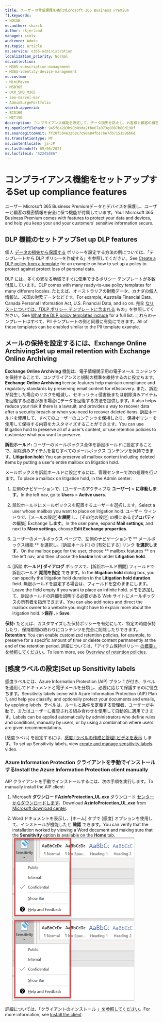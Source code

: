 ```yaml
---
title: ユーザーの脅威保護を強化Microsoft 365 Business Premium
f1.keywords:
- NOCSH
ms.author: sharik
author: skjerland
manager: scotv
audience: Admin
ms.topic: article
ms.service: o365-administration
localization_priority: Normal
ms.collection:
- M365-subscription-management
- M365-identity-device-management
ms.custom:
- MiniMaven
- MSB365
- OKR_SMB_M365
- seo-marvel-mar
- AdminSurgePortfolio
search.appverid:
- BCS160
- MET150
description: コンプライアンス機能を設定して、データ損失を防止し、お客様と顧客の機密情報を安全に保ちます。
ms.openlocfilehash: 945f8a283b90b89da2fbe67a073e0807b80d198f
ms.sourcegitcommit: ff20f5b4e3268c7c98a84fb1cbe7db7151596b6d
ms.translationtype: MT
ms.contentlocale: ja-JP
ms.lasthandoff: 05/06/2021
ms.locfileid: "52245086"
---
```

# <a name="set-up-compliance-features"></a><span data-ttu-id="c82a7-103">コンプライアンス機能をセットアップする</span><span class="sxs-lookup"><span data-stu-id="c82a7-103">Set up compliance features</span></span>

<span data-ttu-id="c82a7-104">ユーザー Microsoft 365 Business Premiumデータとデバイスを保護し、ユーザーと顧客の機密情報を安全に保つ機能が付属しています。</span><span class="sxs-lookup"><span data-stu-id="c82a7-104">Your Microsoft 365 Business Premium comes with features to protect your data and devices, and help you keep your and your customers' sensitive information secure.</span></span>

## <a name="set-up-dlp-features"></a><span data-ttu-id="c82a7-105">DLP 機能のセットアップ</span><span class="sxs-lookup"><span data-stu-id="c82a7-105">Set up DLP features</span></span>

<span data-ttu-id="c82a7-106">個人 [データの損失から保護する](../compliance/create-a-dlp-policy-from-a-template.md) ポリシーを設定する方法の例については、「テンプレートから DLP ポリシーを作成する」を参照してください。</span><span class="sxs-lookup"><span data-stu-id="c82a7-106">See [Create a DLP policy from a template](../compliance/create-a-dlp-policy-from-a-template.md) for an example on how to set up a policy to protect against protect loss of personal data.</span></span> 
  
<span data-ttu-id="c82a7-107">DLP には、多くの異なる地域ですぐに使用できるポリシー テンプレートが多数付属しています。</span><span class="sxs-lookup"><span data-stu-id="c82a7-107">DLP comes with many ready-to-use policy templates for many different locales.</span></span> <span data-ttu-id="c82a7-108">たとえば、オーストラリアの財務データ、カナダの個人情報法、米国の財務データなどです。</span><span class="sxs-lookup"><span data-stu-id="c82a7-108">For example, Australia Financial Data, Canada Personal Information Act, U.S. Financial Data, and so on.</span></span> <span data-ttu-id="c82a7-109">完全 [なリストについては、「DLP ポリシー テンプレートに含まれる](../compliance/what-the-dlp-policy-templates-include.md) もの」を参照してください。</span><span class="sxs-lookup"><span data-stu-id="c82a7-109">See [What the DLP policy templates include](../compliance/what-the-dlp-policy-templates-include.md) for a full list.</span></span> <span data-ttu-id="c82a7-110">これらのテンプレートはすべて、PII テンプレートの例と同様に有効にできます。</span><span class="sxs-lookup"><span data-stu-id="c82a7-110">All of these templates can be enabled similar to the PII template example.</span></span> 
  
## <a name="set-up-email-retention-with-exchange-online-archiving"></a><span data-ttu-id="c82a7-111">メールの保持を設定するには、Exchange Online Archiving</span><span class="sxs-lookup"><span data-stu-id="c82a7-111">Set up email retention with Exchange Online Archiving</span></span>

 <span data-ttu-id="c82a7-112">**Exchange Online Archiving** 機能は、電子情報開示用の電子メール コンテンツを保持することで、コンプライアンスと規制の標準を維持するのに役立ちます。</span><span class="sxs-lookup"><span data-stu-id="c82a7-112">**Exchange Online Archiving** license features help maintain compliance and regulatory standards by preserving email content for eDiscovery.</span></span> <span data-ttu-id="c82a7-113">また、訴訟が発生した場合のリスクを軽減し、セキュリティ侵害後または削除済みアイテムを回復する必要がある場合にデータを回復する方法を提供します。</span><span class="sxs-lookup"><span data-stu-id="c82a7-113">It also helps reduce your risk if there is a lawsuit, and provides a way to recover data after a security breach or when you need to recover deleted items.</span></span> <span data-ttu-id="c82a7-114">訴訟ホールドを使用して、すべてのユーザーのコンテンツを保持したり、保持ポリシーを使用して保持する内容をカスタマイズすることができます。</span><span class="sxs-lookup"><span data-stu-id="c82a7-114">You can use litigation hold to preserve all of a user's content, or use retention policies to customize what you want to preserve.</span></span>
  
<span data-ttu-id="c82a7-115">**訴訟ホールド:** ユーザーのメールボックス全体を訴訟ホールドに設定することで、削除済みアイテムを含むすべてのメールボックス コンテンツを保持できます。</span><span class="sxs-lookup"><span data-stu-id="c82a7-115">**Litigation hold:** You can preserve all mailbox content including deleted items by putting a user's entire mailbox on litigation hold.</span></span> 
    
<span data-ttu-id="c82a7-116">メールボックスを訴訟ホールドに設定するには、管理センターで次の処理を行います。</span><span class="sxs-lookup"><span data-stu-id="c82a7-116">To place a mailbox on litigation hold, in the Admin center:</span></span>
    
1. <span data-ttu-id="c82a7-117">左側のナビゲーションで、[ユーザーのアクティブな **ユーザー]** \> **に移動します**。</span><span class="sxs-lookup"><span data-stu-id="c82a7-117">In the left nav, go to **Users** \> **Active users**.</span></span>
    
2. <span data-ttu-id="c82a7-118">訴訟ホールドにメールボックスを配置するユーザーを選択します。</span><span class="sxs-lookup"><span data-stu-id="c82a7-118">Select a user whose mailbox you want to place on litigation hold.</span></span> <span data-ttu-id="c82a7-119">ユーザー ウィンドウで、[メールの設定]**を展開** し、[その他の設定] の横にある **[プロパティ** の編集] Exchange **します**。</span><span class="sxs-lookup"><span data-stu-id="c82a7-119">In the user pane, expand **Mail settings**, and next to **More settings**, choose **Edit Exchange properties**.</span></span>
    
3. <span data-ttu-id="c82a7-120">ユーザーのメールボックス ページで、左側のナビゲーションで \*\* メールボックス機能 \*\* を選択し、[訴訟ホールド] の [有効にする] リンク **を選択します**。</span><span class="sxs-lookup"><span data-stu-id="c82a7-120">On the mailbox page for the user, choose \*\* mailbox features \*\* on the left nav, and then choose the **Enable** link under **Litigation hold**.</span></span>
    
4. <span data-ttu-id="c82a7-121">[訴訟 **ホールド] ダイアログ** ボックスで、[訴訟ホールド期間] フィールドで訴訟ホールド **期間を指定** できます。</span><span class="sxs-lookup"><span data-stu-id="c82a7-121">In the **litigation hold** dialog box, you can specify the litigation hold duration in the **Litigation hold duration** field.</span></span> <span data-ttu-id="c82a7-122">無限ホールドを設定する場合は、フィールドを空のままにします。</span><span class="sxs-lookup"><span data-stu-id="c82a7-122">Leave the field empty if you want to place an infinite hold.</span></span> <span data-ttu-id="c82a7-123">メモを追加して、訴訟ホールドの詳細を説明する必要がある Web サイトにメールボックスの所有者を指示できます。</span><span class="sxs-lookup"><span data-stu-id="c82a7-123">You can also add notes and direct the mailbox owner to a website you might have to explain more about the litigation hold.</span></span> <span data-ttu-id="c82a7-124">\>**保存 .**</span><span class="sxs-lookup"><span data-stu-id="c82a7-124">\> **Save**.</span></span>
    
<span data-ttu-id="c82a7-125">**保持:** たとえば、カスタマイズした保持ポリシーを有効にして、特定の時間保持したり、保持期間の終わりにコンテンツを完全に削除したりできます。</span><span class="sxs-lookup"><span data-stu-id="c82a7-125">**Retention:** You can enable customized retention policies, for example, to preserve for a specific amount of time or delete content permanently at the end of the retention period.</span></span> <span data-ttu-id="c82a7-126">詳細については、「アイテム保持ポリシー [の概要」を参照してください](../compliance/retention.md)。</span><span class="sxs-lookup"><span data-stu-id="c82a7-126">To learn more, see [Overview of retention policies](../compliance/retention.md).</span></span>

## <a name="set-up-sensitivity-labels"></a><span data-ttu-id="c82a7-127">[感度ラベルの設定]</span><span class="sxs-lookup"><span data-stu-id="c82a7-127">Set up Sensitivity labels</span></span>

<span data-ttu-id="c82a7-128">感度ラベルには、Azure Information Protection (AIP) プラン 1 が付き、ラベルを適用してドキュメントと電子メールを分類し、必要に応じて保護するのに役立ちます。</span><span class="sxs-lookup"><span data-stu-id="c82a7-128">Sensitivity labels come with Azure Information Protection (AIP) Plan 1, and help you classify, and optionally protect your documents and emails, by applying labels.</span></span> <span data-ttu-id="c82a7-129">ラベルは、ルールと条件を定義する管理者、ユーザーが手動で、またはユーザーに推奨される組み合わせを使用して自動的に適用できます。</span><span class="sxs-lookup"><span data-stu-id="c82a7-129">Labels can be applied automatically by administrators who define rules and conditions, manually by users, or by using a combination where users are given recommendations.</span></span>

<span data-ttu-id="c82a7-130">[感度ラベル] を設定するには、[感度 [ラベルの作成と管理] ビデオを表示](../business-video/create-sensitivity-labels.md) します。</span><span class="sxs-lookup"><span data-stu-id="c82a7-130">To set up Sensitivity labels, view [create and manage sensitivity labels](../business-video/create-sensitivity-labels.md) video.</span></span>



### <a name="install-the-azure-information-protection-client-manually"></a><span data-ttu-id="c82a7-131">Azure Information Protection クライアントを手動でインストールする</span><span class="sxs-lookup"><span data-stu-id="c82a7-131">Install the Azure Information Protection client manually</span></span>

<span data-ttu-id="c82a7-132">AIP クライアントを手動でインストールするには、次の手順を実行します。</span><span class="sxs-lookup"><span data-stu-id="c82a7-132">To manually install the AIP client:</span></span>

1. <span data-ttu-id="c82a7-133">Microsoft **ダウンロードAzinfoProtection_UL.exe** ダウンロード [センターからダウンロードします](https://www.microsoft.com/download/details.aspx?id=53018)。</span><span class="sxs-lookup"><span data-stu-id="c82a7-133">Download **AzinfoProtection_UL.exe** from [Microsoft download center](https://www.microsoft.com/download/details.aspx?id=53018).</span></span>
 
2. <span data-ttu-id="c82a7-134">Word ドキュメントを表示し、[ホーム] タブで [感度] オプションを使用して、インストールが機能したと **確認** できます。</span><span class="sxs-lookup"><span data-stu-id="c82a7-134">You can verify that the installation worked by viewing a Word document and making sure that the **Sensitivity** option is available on the **Home** tab.</span></span>
<br/><span data-ttu-id="c82a7-135">![Word ドキュメントの [保護] タブ のドロップダウン。](../media/word-sensitivity.png)</span><span class="sxs-lookup"><span data-stu-id="c82a7-135">![Protection tab drop-down in a Word document.](../media/word-sensitivity.png)</span></span>

<span data-ttu-id="c82a7-136">詳細については、「クライアントのインストール [」を参照してください](/azure/information-protection/infoprotect-tutorial-step3)。</span><span class="sxs-lookup"><span data-stu-id="c82a7-136">For more information, see [Install the client](/azure/information-protection/infoprotect-tutorial-step3).</span></span>